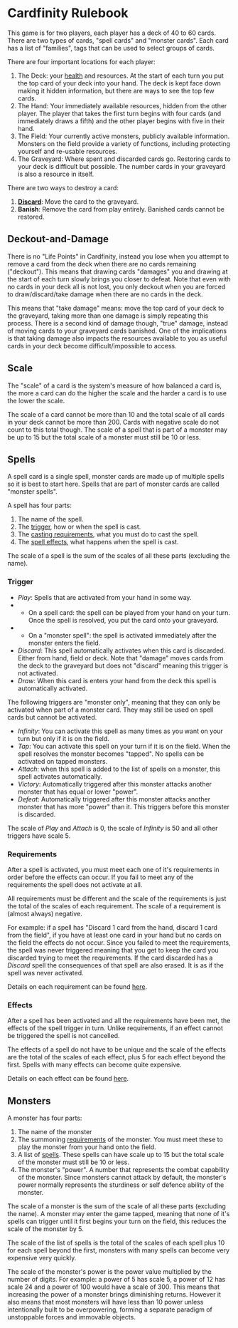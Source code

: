 # Cardfinity Rulebook

This game is for two players, each player has a deck of 40 to 60 cards. There
are two types of cards, "spell cards" and "monster cards". Each card has a list
of "families", tags that can be used to select groups of cards.

There are four important locations for each player:
1. The Deck: your [health](#deckout-and-damage) and resources. At the start of each turn you put the
top card of your deck into your hand. The deck is kept face down making it
hidden information, but there are ways to see the top few cards. 
2. The Hand: Your immediately available resources, hidden from the other player.
The player that takes the first turn begins with four cards (and immediately
draws a fifth) and the other player begins with five in their hand. 
3. The Field: Your currently active monsters, publicly available information.
Monsters on the field provide a variety of functions, including protecting
yourself and re-usable resources.
4. The Graveyard: Where spent and discarded cards go. Restoring cards to your
deck is difficult but possible. The number cards in your graveyard is also a
resource in itself.

There are two ways to destroy a card:
1. **[Discard](#trigger)**: Move the card to the graveyard.
1. **Banish**: Remove the card from play entirely. Banished cards cannot be
restored.

## Deckout-and-Damage

There is no "Life Points" in Cardfinity, instead you lose when you attempt to
remove a card from the deck when there are no cards remaining ("deckout"). This
means that drawing cards "damages" you and drawing at the start of each turn
slowly brings you closer to defeat. Note that even with no cards in your deck all
is not lost, you only deckout when you are forced to draw/discard/take damage
when there are no cards in the deck. 

This means that "take damage" means: move the top card of your deck to the
graveyard, taking more than one damage is simply repeating this process. There
is a second kind of damage though, "true" damage, instead of moving cards to
your graveyard cards banished. One of the implications is that taking damage
also impacts the resources available to you as useful cards in your deck become
difficult/impossible to access.

## Scale

The "scale" of a card is the system's measure of how balanced a card is, the
more a card can do the higher the scale and the harder a card is to use the
lower the scale. 

The scale of a card cannot be more than 10 and the total scale of all cards in
your deck cannot be more than 200. Cards with negative scale do not count to
this total though. The scale of a spell that is part of a monster may be up to
15 but the total scale of a monster must still be 10 or less.

## Spells

A spell card is a single spell, monster cards are made up of multiple spells so
it is best to start here. Spells that are part of monster cards are called
"monster spells".

A spell has four parts: 
1. The name of the spell.
1. The [trigger](RULES#Trigger), how or when the spell is cast.
1. The [casting requirements](RULES#Requirements), what you must do to cast the spell.
1. The [spell effects](RULES#Effects), what happens when the spell is cast.

The scale of a spell is the sum of the scales of all these parts (excluding the
name).

### Trigger

- *Play*: Spells that are activated from your hand in some way.
- - On a spell card: the spell can be played from your hand on your turn.
Once the spell is resolved, you put the card onto your graveyard.
- - On a "monster spell": the spell is activated immediately after the monster
enters the field.
- *Discard*: This spell automatically activates when this card is
discarded. Either from hand, field or deck. Note that "damage" moves cards from
the deck to the graveyard but does not "discard" meaning this trigger is not
activated.
- *Draw*: When this card is enters your hand from the deck this spell is
automatically activated.

The following triggers are "monster only", meaning that they can only be
activated when part of a monster card. They may still be used on spell cards but
cannot be activated.

- *Infinity*: You can activate this spell as many times as you want on your turn
but only if it is on the field. 
- *Tap*: You can activate this spell on your turn if it is on the field. When
the spell resolves the monster becomes "tapped". No spells can be activated on
tapped monsters.
- *Attach*: when this spell is added to the list of spells on a monster, this
spell activates automatically.
- *Victory*:  Automatically triggered after this monster attacks
another monster that has equal or lower "power".
- *Defeat*: Automatically triggered after this monster attacks another monster
that has more "power" than it. This triggers before this monster is discarded.

The scale of *Play* and *Attach* is 0, the scale of *Infinity* is 50 and all
other triggers have scale 5.

### Requirements

After a spell is activated, you must meet each one of it's requirements in order
before the effects can occur. If you fail to meet any of the requirements the
spell does not activate at all.

All requirements must be different and the scale of the requirements is just the
total of the scales of each requirement. The scale of a requirement is (almost
always) negative.

For example: if a spell has "Discard 1 card from the hand, discard 1 card from
the field", if you have at least one card in your hand but no cards on the field
the effects do not occur. Since you failed to meet the requirements, the spell
was never triggered meaning that you get to keep the card you discarded trying
to meet the requirements. If the card discarded has a *Discard* spell the
consequences of that spell are also erased. It is as if the spell was never
activated. 

Details on each requirement can be found [here](/docs/ATOMS##Requirements).

### Effects

After a spell has been activated and all the requirements have been met, the
effects of the spell trigger in turn. Unlike requirements, if an effect cannot
be triggered the spell is not cancelled. 

The effects of a spell do not have to be unique and the scale of the effects are
the total of the scales of each effect, plus 5 for each effect beyond the first.
Spells with many effects can become quite expensive.

Details on each effect can be found [here](/docs/ATOMS##Effects).

## Monsters

A monster has four parts:
1. The name of the monster
1. The summoning [requirements](#requirements) of the monster. You must meet
these to play the monster from your hand onto the field.
1. A list of [spells](#spells). These spells can have scale up to 15 but the
total scale of the monster must still be 10 or less.
1. The monster's "power". A number that represents the combat capability of the
monster. Since monsters cannot attack by default, the monster's power
normally represents the sturdiness or self defence ability of the monster.

The scale of a monster is the sum of the scale of all these parts (excluding the
name). A monster may enter the game tapped, meaning that none of it's spells can
trigger until it first begins your turn on the field, this reduces the scale of
the monster by 5.

The scale of the list of spells is the total of the scales of each spell plus 10
for each spell beyond the first, monsters with many spells can become very
expensive very quickly.

The scale of the monster's power is the power value multiplied by the number of
digits. For example: a power of 5 has scale 5, a power of 12 has scale 24 and a
power of 100 would have a scale of 300. This means that increasing the power of
a monster brings diminishing returns. However it also means that most monsters
will have less than 10 power unless intentionally built to be overpowering,
forming a separate paradigm of unstoppable forces and immovable objects.
